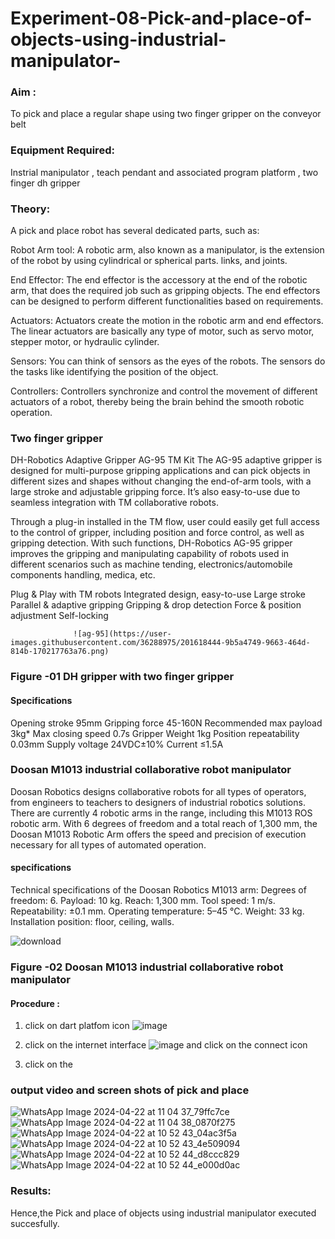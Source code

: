 # Experiment-08-Pick-and-place-of-objects-using-industrial-manipulator-

### Aim :
To pick and place a regular shape using two finger gripper on the conveyor belt 
### Equipment Required: 
Instrial manipulator , teach pendant and associated program platform , two finger dh gripper 
      
### Theory: 

A pick and place robot has several dedicated parts, such as:

Robot Arm tool: A robotic arm, also known as a manipulator, is the extension of the robot by using cylindrical or spherical parts. links, and joints.

End Effector: The end effector is the accessory at the end of the robotic arm, that does the required job such as gripping objects. The end effectors can be designed to perform different functionalities based on requirements.

Actuators: Actuators create the motion in the robotic arm and end effectors. The linear actuators are basically any type of motor, such as servo motor, stepper motor, or hydraulic cylinder.

Sensors: You can think of sensors as the eyes of the robots. The sensors do the tasks like identifying the position of the object.

Controllers: Controllers synchronize and control the movement of different actuators of a robot, thereby being the brain behind the smooth robotic operation.


### Two finger gripper 

DH-Robotics
Adaptive Gripper AG-95 TM Kit
The AG-95 adaptive gripper is designed for multi-purpose gripping applications and can pick objects in different sizes and shapes without changing the end-of-arm tools, with a large stroke and adjustable gripping force. It’s also easy-to-use due to seamless integration with TM collaborative robots.

Through a plug-in installed in the TM flow, user could easily get full access to the control of gripper, including position and force control, as well as gripping detection. With such functions, DH-Robotics AG-95 gripper improves the gripping and manipulating capability of robots used in different scenarios such as machine tending, electronics/automobile components handling, medica, etc.

Plug & Play with TM robots
Integrated design, easy-to-use
Large stroke
Parallel & adaptive gripping
Gripping & drop detection
Force & position adjustment
Self-locking

                  ![ag-95](https://user-images.githubusercontent.com/36288975/201618444-9b5a4749-9663-464d-814b-170217763a76.png)
### Figure -01 DH gripper with two finger gripper 

#### Specifications

Opening stroke	95mm
Gripping force 	45-160N
Recommended max payload	3kg*
Max closing speed	0.7s
Gripper Weight	1kg
Position repeatability	0.03mm
Supply voltage	24VDC±10%
Current	≤1.5A



### Doosan M1013 industrial collaborative robot manipulator 
Doosan Robotics designs collaborative robots for all types of operators, from engineers to teachers to designers of industrial robotics solutions. There are currently 4 robotic arms in the range, including this M1013 ROS robotic arm. With 6 degrees of freedom and a total reach of 1,300 mm, the Doosan M1013 Robotic Arm offers the speed and precision of execution necessary for all types of automated operation.

#### specifications 
Technical specifications of the Doosan Robotics M1013 arm:
Degrees of freedom: 6.
Payload: 10 kg.
Reach: 1,300 mm.
Tool speed: 1 m/s.
Repeatability: ±0.1 mm.
Operating temperature: 5–45 °C.
Weight: 33 kg.
Installation position: floor, ceiling, walls.



![download](https://user-images.githubusercontent.com/36288975/201624230-89cc83ff-cecd-49ea-84c6-c67066e9d157.jpg)

### Figure -02 Doosan M1013 industrial collaborative robot manipulator 

#### Procedure : 

1. click on dart platfom icon ![image](https://user-images.githubusercontent.com/36288975/201621038-f1248586-5c20-40fd-8a74-68c7d8b44939.png)
2. click on the internet interface 
![image](https://user-images.githubusercontent.com/36288975/201621235-3b8b46a9-3c19-4207-9ea2-6a7954eb6135.png)
and click on the connect icon 

3. click on the 


















### output video and screen shots of pick and place 


![WhatsApp Image 2024-04-22 at 11 04 37_79ffc7ce](https://github.com/AshwinAkash24/Experiment-08-Pick-and-place-of-objects-using-industrial-manipulator-/assets/144979248/48fb0bed-2189-4d85-b845-544324bb597f)
![WhatsApp Image 2024-04-22 at 11 04 38_0870f275](https://github.com/AshwinAkash24/Experiment-08-Pick-and-place-of-objects-using-industrial-manipulator-/assets/144979248/89c0d937-cc43-4ef3-a878-4bc589dbfb30)
![WhatsApp Image 2024-04-22 at 10 52 43_04ac3f5a](https://github.com/AshwinAkash24/Experiment-08-Pick-and-place-of-objects-using-industrial-manipulator-/assets/144979248/57b98911-d1ca-4c24-9e12-310227c712da)
![WhatsApp Image 2024-04-22 at 10 52 43_4e509094](https://github.com/AshwinAkash24/Experiment-08-Pick-and-place-of-objects-using-industrial-manipulator-/assets/144979248/52555d99-2aa6-46c2-b082-e34927906d0c)
![WhatsApp Image 2024-04-22 at 10 52 44_d8ccc829](https://github.com/AshwinAkash24/Experiment-08-Pick-and-place-of-objects-using-industrial-manipulator-/assets/144979248/bd1e6c90-43e3-42d4-a496-66275815c2dc)
![WhatsApp Image 2024-04-22 at 10 52 44_e000d0ac](https://github.com/AshwinAkash24/Experiment-08-Pick-and-place-of-objects-using-industrial-manipulator-/assets/144979248/35ab16db-2870-45ea-b45e-ac9395033d64)





### Results:
Hence,the Pick and place of objects using industrial manipulator executed succesfully.






